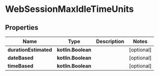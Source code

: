 
# WebSessionMaxIdleTimeUnits

## Properties
Name | Type | Description | Notes
------------ | ------------- | ------------- | -------------
**durationEstimated** | **kotlin.Boolean** |  |  [optional]
**dateBased** | **kotlin.Boolean** |  |  [optional]
**timeBased** | **kotlin.Boolean** |  |  [optional]




